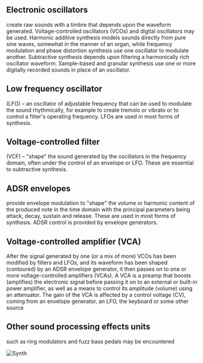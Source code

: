 ## Electronic oscillators
create raw sounds with a timbre that depends upon the waveform generated. Voltage-controlled oscillators (VCOs) 
and digital oscillators may be used. Harmonic additive synthesis models sounds directly from pure sine waves,
somewhat in the manner of an organ, while frequency modulation and phase distortion synthesis use one oscillator
to modulate another. Subtractive synthesis depends upon filtering a harmonically rich oscillator waveform.
Sample-based and granular synthesis use one or more digitally recorded sounds in place of an oscillator.

## Low frequency oscillator 
(LFO) – an oscillator of adjustable frequency that can be used to modulate the sound rhythmically,
for example to create tremolo or vibrato or to control a filter's operating frequency. LFOs are used in most forms of synthesis.

## Voltage-controlled filter 
(VCF) – "shape" the sound generated by the oscillators in the frequency domain, often under the control of an envelope
or LFO. These are essential to subtractive synthesis.

## ADSR envelopes 
provide envelope modulation to "shape" the volume or harmonic content of the produced note in the time domain with 
the principal parameters being attack, decay, sustain and release. These are used in most forms of synthesis. 
ADSR control is provided by envelope generators.

## Voltage-controlled amplifier (VCA) 
After the signal generated by one (or a mix of more) VCOs has been modified by filters and LFOs, and its waveform 
has been shaped (contoured) by an ADSR envelope generator, it then passes on to one or more voltage-controlled amplifiers
(VCAs). A VCA is a preamp that boosts (amplifies) the electronic signal before passing it on to an external or built-in 
power amplifier, as well as a means to control its amplitude (volume) using an attenuator. The gain of the VCA 
is affected by a control voltage (CV), coming from an envelope generator, an LFO, the keyboard or some other source

## Other sound processing effects units
such as ring modulators and fuzz bass pedals may be encountered

![Synth](./synth-components-01.png)

